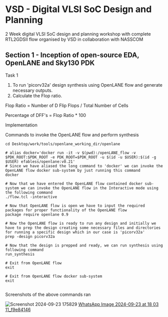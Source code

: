 
# VSD - Digital VLSI SoC Design and Planning

2 Week digital VLSI SoC design and planning workshop with complete RTL2GDSII flow organised by VSD in collaboration with NASSCOM




##  Section 1 - Inception of open-source EDA, OpenLANE and Sky130 PDK 

Task 1
  1. To run 'picorv32a' design synthesis using OpenLANE flow and generate necessary outputs.
  2. Calculate the Flop ratio.
       
       
Flop Ratio = Number of D Flip Flops / Total Number of Cells


Percentage of DFF's = Flop Ratio * 100

Implementation 

Commands to invoke the OpenLANE flow and perform synthesis
 
 ```# Change directory to openlane flow directory
cd Desktop/work/tools/openlane_working_dir/openlane

# alias docker='docker run -it -v $(pwd):/openLANE_flow -v $PDK_ROOT:$PDK_ROOT -e PDK_ROOT=$PDK_ROOT -u $(id -u $USER):$(id -g $USER) efabless/openlane:v0.21'
# Since we have aliased the long command to 'docker' we can invoke the OpenLANE flow docker sub-system by just running this command
docker

# Now that we have entered the OpenLANE flow contained docker sub-system we can invoke the OpenLANE flow in the Interactive mode using the following command
./flow.tcl -interactive

# Now that OpenLANE flow is open we have to input the required packages for proper functionality of the OpenLANE flow
package require openlane 0.9

# Now the OpenLANE flow is ready to run any design and initially we have to prep the design creating some necessary files and directories for running a specific design which in our case is 'picorv32a'
prep -design picorv32a

# Now that the design is prepped and ready, we can run synthesis using following command
run_synthesis

# Exit from OpenLANE flow
exit

# Exit from OpenLANE flow docker sub-system
exit


 ```

Screenshots of the above commands ran

![Screenshot 2024-09-23 175829](https://github.com/user-attachments/assets/50f45b7a-925f-4494-9fde-8aa065e4b67d)
[WhatsApp Image 2024-09-23 at 18 03 11_f9e84146](https://github.com/user-attachments/assets/4a1c7cbb-c8ef-4f32-8480-f1c4aea7566e)







      
           
   
 


